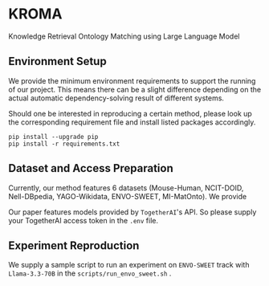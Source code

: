 # KROMA
Knowledge Retrieval Ontology Matching using Large Language Model

## Environment Setup
We provide the minimum environment requirements to support the running of our project. This means there can be a slight difference depending on the actual automatic dependency-solving result of different systems.

Should one be interested in reproducing a certain method, please look up the corresponding requirement file and install listed packages accordingly.
```
pip install --upgrade pip
pip install -r requirements.txt
```

## Dataset and Access Preparation
Currently, our method features 6 datasets (Mouse-Human, NCIT-DOID, Nell-DBpedia, YAGO-Wikidata, ENVO-SWEET, MI-MatOnto). We provide 

Our paper features models provided by `TogetherAI`'s API. So please supply your TogetherAI access token in the `.env` file. 

## Experiment Reproduction
We supply a sample script to run an experiment on `ENVO-SWEET` track with `Llama-3.3-70B` in the `scripts/run_envo_sweet.sh` .

